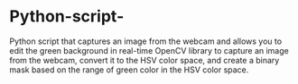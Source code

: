 # Python-script-
Python script that captures an image from the webcam and allows you to edit the green background in real-time
OpenCV library to capture an image from the webcam, convert it to the HSV color space, and create a binary mask based on the range of green color in the HSV color space. 
